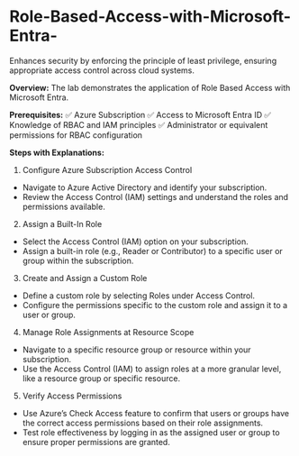 # Role-Based-Access-with-Microsoft-Entra-
Enhances security by enforcing the principle of least privilege, ensuring appropriate access control across cloud systems.

**Overview:** The lab demonstrates the application of Role Based Access with Microsoft Entra.

**Prerequisites:**
✅ Azure Subscription 
✅ Access to Microsoft Entra ID 
✅ Knowledge of RBAC and IAM principles
✅ Administrator or equivalent permissions for RBAC configuration

**Steps with Explanations:**
1. Configure Azure Subscription Access Control
* Navigate to Azure Active Directory and identify your subscription.
* Review the Access Control (IAM) settings and understand the roles and permissions available.
2. Assign a Built-In Role
* Select the Access Control (IAM) option on your subscription.
* Assign a built-in role (e.g., Reader or Contributor) to a specific user or group within the subscription.
3. Create and Assign a Custom Role
* Define a custom role by selecting Roles under Access Control.
* Configure the permissions specific to the custom role and assign it to a user or group.
4. Manage Role Assignments at Resource Scope
* Navigate to a specific resource group or resource within your subscription.
* Use the Access Control (IAM) to assign roles at a more granular level, like a resource group or specific resource.
5. Verify Access Permissions
* Use Azure’s Check Access feature to confirm that users or groups have the correct access permissions based on their role assignments.
* Test role effectiveness by logging in as the assigned user or group to ensure proper permissions are granted.
